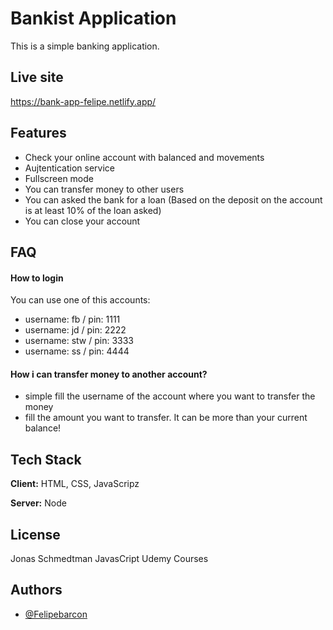 # Bankist Application

This is a simple banking application. 

## Live site

https://bank-app-felipe.netlify.app/


## Features

- Check your online account with balanced and movements
- Aujtentication service
- Fullscreen mode
- You can transfer money to other users
- You can asked the bank for a loan (Based on the deposit on the account is at least 10% of the loan asked)
- You can close your account


## FAQ

#### How to login

You can use one of this accounts:

- username: fb / pin: 1111
- username: jd / pin: 2222
- username: stw / pin: 3333
- username: ss / pin: 4444

#### How i can transfer money to another account?

- simple fill the username of the account where you want to transfer the money
- fill the amount you want to transfer. It can be more than your current balance!




## Tech Stack

**Client:** HTML, CSS, JavaScripz

**Server:** Node


## License

Jonas Schmedtman JavasCript Udemy Courses


## Authors

- [@Felipebarcon](https://www.github.com/Felipebarcon)
